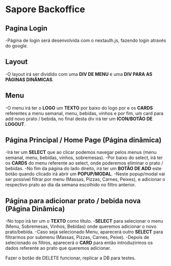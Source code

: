 # Sapore Backoffice

## Pagina Login
-Página de login será desenvolvida com o nextauth.js, fazendo login através do google.

## Layout
-O layout irá ser dividido com uma **DIV DE MENU** e uma **DIV PARA AS PÁGINAS DINÂMICAS**.

## Menu 
-O menu irá ter o **LOGO** um **TEXTO** por baixo do logo por e os **CARDS** referentes a menu semanal, menu, bebidas, vinhos e por fim, um card para add novo prato / bebida, no final desta div irá ter um **ICON/BOTÃO DE LOGOUT**. 

## Página Principal / Home Page (Página dinâmica)
-Irá ter um **SELECT** que ao clicar podemos navegar pelos menus (menu semanal, menu, bebidas, vinhos, sobremesas).
-Por baixo do select, irá ter os **CARDS** do menu referente ao select, onde poderemos eliminar o prato / bebidas.
-No fim da página do lado direito, irá ter um **BOTÃO DE ADD** este botão quando clicado irá abrir um **POPUP/MODAL**.
-Neste popup/modal vai ser possível filtrar por menu (Massas, Pizzas, Carnes, Peixes), e adicionar o respectivo prato ao dia da semana escolhido no filtro anterior.

## Página para adicionar prato / bebida nova (Página Dinâmica)
-No topo irá ter um o **TEXTO** como título.
-**SELECT** para selecionar o menu (Menu, Sobremesas, Vinhos, Bebidas) onde queremos adicionar o novo prato/bebida.
-Caso seja selecionado Menu, aparecerá outro **SELECT** para filtrarmos por submenu (Massas, Pizzas, Carnes, Peixe).
-Depois de selecionado os filtros, aparecerá o **CARD** para então introduzirmos os dados referente ao prato que queremos adicionar.



Fazer o botão de DELETE funcionar, replicar a DB para testes.